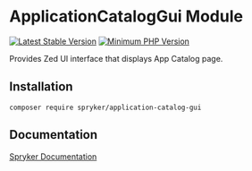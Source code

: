 # ApplicationCatalogGui Module
[![Latest Stable Version](https://poser.pugx.org/spryker/application-catalog-gui/v/stable.svg)](https://packagist.org/packages/spryker/application-catalog-gui)
[![Minimum PHP Version](https://img.shields.io/badge/php-%3E%3D%207.4-8892BF.svg)](https://php.net/)

Provides Zed UI interface that displays App Catalog page.

## Installation

```
composer require spryker/application-catalog-gui
```

## Documentation

[Spryker Documentation](https://docs.spryker.com)
